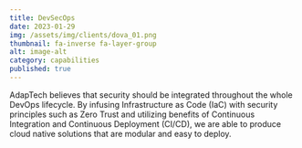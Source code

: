 ```yaml
---
title: DevSecOps
date: 2023-01-29
img: /assets/img/clients/dova_01.png
thumbnail: fa-inverse fa-layer-group
alt: image-alt
category: capabilities
published: true
---
```


AdapTech believes that security should be integrated throughout the whole DevOps lifecycle. By infusing Infrastructure as Code (IaC) with security principles such as Zero Trust and utilizing benefits of Continuous Integration and Continuous Deployment (CI/CD), we are able to produce cloud native solutions that are modular and easy to deploy.